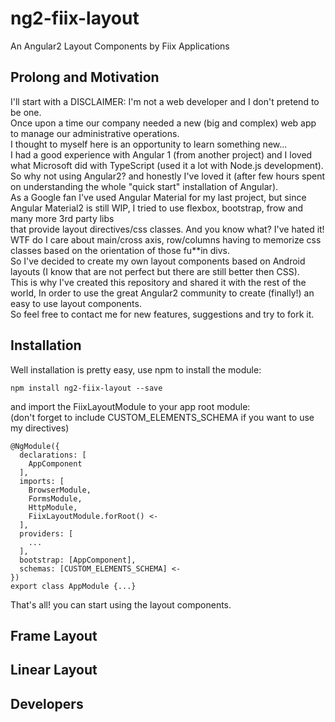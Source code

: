 # ng2-fiix-layout
An Angular2 Layout Components by Fiix Applications

## Prolong and Motivation
I'll start with a DISCLAIMER: I'm not a web developer and I don't pretend to be one.  
Once upon a time our company needed a new (big and complex) web app to manage our administrative operations.  
I thought to myself here is an opportunity to learn something new...  
I had a good experience with Angular 1 (from another project) and I loved what Microsoft did with TypeScript (used it a lot with Node.js development).  
So why not using Angular2? and honestly I've loved it (after few hours spent on understanding the whole "quick start" installation of Angular).  
As a Google fan I've used Angular Material for my last project, but since Angular Material2 is still WIP, I tried to use flexbox, bootstrap, frow and many more 3rd party libs  
that provide layout directives/css classes. And you know what? I've hated it! WTF do I care about main/cross axis, row/columns having to memorize css classes based on the orientation of
those fu**in divs.  
So I've decided to create my own layout components based on Android layouts (I know that are not perfect but there are still better then CSS).  
This is why I've created this repository and shared it with the rest of the world, In order to use the great Angular2 community to create (finally!) an easy to use layout components.  
So feel free to contact me for new features, suggestions and try to fork it.  

## Installation
Well installation is pretty easy, use npm to install the module:
```{r, engine='bash', count_lines}
npm install ng2-fiix-layout --save
```

and import the FiixLayoutModule to your app root module:   
(don't forget to include CUSTOM_ELEMENTS_SCHEMA if you want to use my directives)
```{r, engine='typescript', count_lines}
@NgModule({
  declarations: [
    AppComponent  
  ],
  imports: [
    BrowserModule,
    FormsModule,
    HttpModule,   
    FiixLayoutModule.forRoot() <-
  ],
  providers: [
    ...
  ],
  bootstrap: [AppComponent],
  schemas: [CUSTOM_ELEMENTS_SCHEMA] <-
})
export class AppModule {...}
```

That's all! you can start using the layout components.

## Frame Layout

## Linear Layout

## Developers